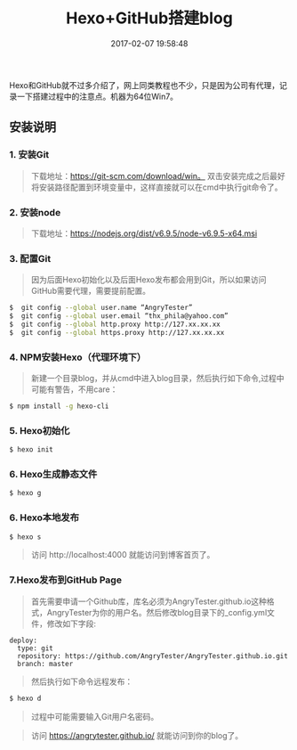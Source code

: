 ﻿---
title: Hexo+GitHub搭建blog
date: 2017-02-07 19:58:48
tags: [Hexo,GitHub Page,Windows]
---

Hexo和GitHub就不过多介绍了，网上同类教程也不少，只是因为公司有代理，记录一下搭建过程中的注意点。机器为64位Win7。

## 安装说明

### 1. 安装Git

>下载地址：https://git-scm.com/download/win。
>双击安装完成之后最好将安装路径配置到环境变量中，这样直接就可以在cmd中执行git命令了。

### 2. 安装node

>下载地址：https://nodejs.org/dist/v6.9.5/node-v6.9.5-x64.msi

### 3. 配置Git

>因为后面Hexo初始化以及后面Hexo发布都会用到Git，所以如果访问GitHub需要代理，需要提前配置。

``` bash
$  git config --global user.name “AngryTester”
$  git config --global user.email “thx_phila@yahoo.com”
$  git config --global http.proxy http://127.xx.xx.xx
$  git config --global https.proxy http://127.xx.xx.xx
```

### 4. NPM安装Hexo（代理环境下）

>新建一个目录blog，并从cmd中进入blog目录，然后执行如下命令,过程中可能有警告，不用care：

``` bash
$ npm install -g hexo-cli 
```

### 5. Hexo初始化

``` bash
$ hexo init 
```

### 6. Hexo生成静态文件

``` bash
$ hexo g 
```

### 6. Hexo本地发布

``` bash
$ hexo s 
```

>访问 http://localhost:4000 就能访问到博客首页了。

### 7.Hexo发布到GitHub Page

>首先需要申请一个Github库，库名必须为AngryTester.github.io这种格式，AngryTester为你的用户名。然后修改blog目录下的_config.yml文件，修改如下字段:


```
deploy:
  type: git
  repository: https://github.com/AngryTester/AngryTester.github.io.git
  branch: master
```

>然后执行如下命令远程发布：

``` bash
$ hexo d
```

>过程中可能需要输入Git用户名密码。

>访问 https://angrytester.github.io/ 就能访问到你的blog了。










